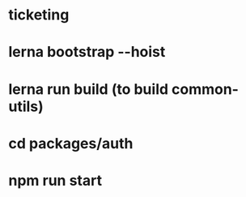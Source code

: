# ticketing

# lerna bootstrap --hoist
# lerna run build (to build common-utils)
# cd packages/auth
# npm run start